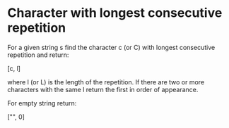 # Character with longest consecutive repetition

For a given string s find the character c (or C) with longest consecutive repetition and return:<br />

[c, l] <br />

where l (or L) is the length of the repetition. If there are two or more characters with the same l return the first in order of appearance. <br />

For empty string return:<br />

["", 0]